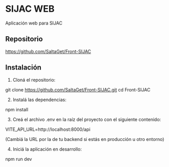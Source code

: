 # SIJAC WEB

Aplicación web para SIJAC

## Repositorio

https://github.com/SaltaGet/Front-SIJAC

## Instalación

1. Cloná el repositorio:

git clone https://github.com/SaltaGet/Front-SIJAC.git
cd Front-SIJAC

2. Instalá las dependencias:

npm install

3. Creá el archivo .env en la raíz del proyecto con el siguiente contenido:

VITE_API_URL=http://localhost:8000/api

(Cambiá la URL por la de tu backend si estás en producción u otro entorno)

4. Iniciá la aplicación en desarrollo:

npm run dev
